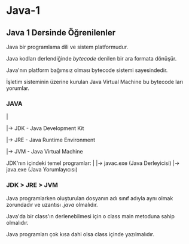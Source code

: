 # Java-1
## Java 1 Dersinde Öğrenilenler

Java bir programlama dili ve sistem platformudur.

Java kodları derlendiğinde *bytecode* denilen bir ara formata dönüşür.

Java'nın platform bağımsız olması bytecode sistemi sayesindedir.

İşletim sisteminin üzerine kurulan Java Virtual Machine bu bytecode ları yorumlar.

### JAVA
|

|-> JDK - Java Development Kit

|-> JRE - Java Runtime Environment

|-> JVM - Java Virtual Machine


JDK'nın içindeki temel programlar:
|
|-> javac.exe (Java Derleyicisi)
|-> java.exe (Java Yorumlayıcısı)

### JDK > JRE > JVM

Java programlarken oluşturulan dosyanın adı sınıf adıyla aynı olmak zorundadır ve uzantısı *.java* olmalıdır.

Java'da bir class'ın derlenebilmesi için o class main metoduna sahip olmalıdır.

Java programları çok kısa dahi olsa class içinde yazılmalıdır.


